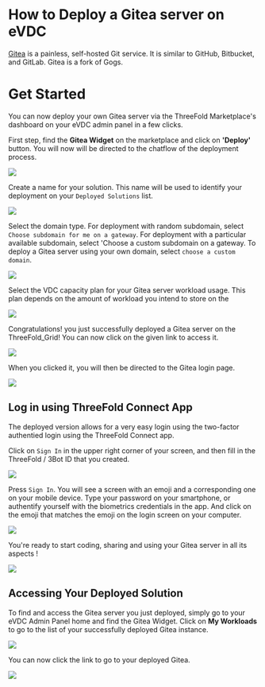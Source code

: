 # How to Deploy a Gitea server on eVDC

[Gitea](https://gitea.io/en-us/) is a painless, self-hosted Git service. It is similar to GitHub, Bitbucket, and GitLab. Gitea is a fork of Gogs.

# Get Started

You can now deploy your own Gitea server via the ThreeFold Marketplace's dashboard on your eVDC admin panel in a few clicks.

First step, find the **Gitea Widget** on the marketplace and click on **'Deploy'** button. You will now will be directed to the chatflow of the deployment process.

![](img/evdc_marketplace_gitea_widget.png)

Create a name for your solution. This name will be used to identify your deployment on your `Deployed Solutions` list.

![](img/evdc_gitea_01_name.png)

Select the domain type. For deployment with random subdomain, select `Choose subdomain for me on a gateway`. For deployment with a particular available subdomain, select 'Choose a custom subdomain on a gateway. To deploy a Gitea server using your own domain, select `choose a custom domain`.

![](img/evdc_gitea_02_domain.png)

Select the VDC capacity plan for your Gitea server workload usage. This plan depends on the amount of workload you intend to store on the 

![](img/evdc_gitea_03_flavour.png)

Congratulations! you just successfully deployed a Gitea server on the ThreeFold_Grid! You can now click on the given link to access it.

![](img/evdc_gitea_04_success.png)

When you clicked it, you will then be directed to the Gitea login page.

![](img/evdc_gitea_05_url.png)

## Log in using ThreeFold Connect App

The deployed version allows for a very easy login using the two-factor authentied login using the ThreeFold Connect app.

Click on `Sign In` in the upper right corner of your screen, and then fill in the ThreeFold / 3Bot ID that you created. 

![](img/evdc_tfc_login.png)

Press `Sign In`. You will see a screen with an emoji and a corresponding one on your mobile device. Type your password on your smartphone, or authentify yourself with the biometrics credentials in the app. And click on the emoji that matches the emoji on the login screen on your computer.

![](img/evdc_tfc_sso.png)

You're ready to start coding, sharing and using your Gitea server in all its aspects !

![](img/evdc_gitea_06_loggedin.png)


## Accessing Your Deployed Solution

To find and access the Gitea server you just deployed, simply go to your eVDC Admin Panel home and find the Gitea Widget. Click on **My Workloads** to go to the list of your successfully deployed Gitea instance.

![](img/evdc_gitea_07_myworkload.png)

You can now click the link to go to your deployed Gitea.

![](img/evdc_gitea_08_access.png) 